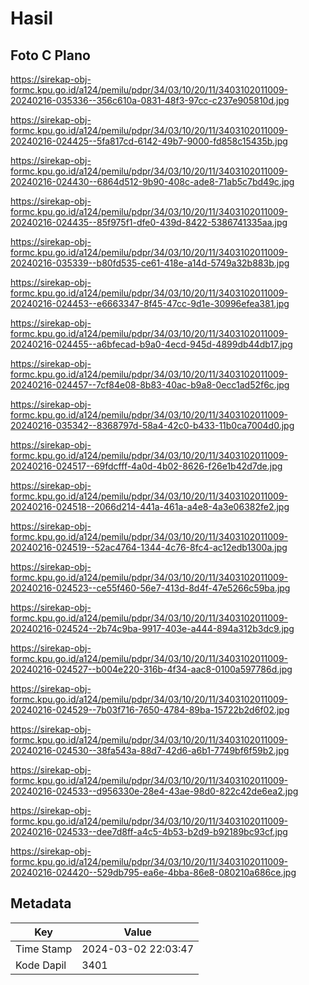 # Hasil

## Foto C Plano

https://sirekap-obj-formc.kpu.go.id/a124/pemilu/pdpr/34/03/10/20/11/3403102011009-20240216-035336--356c610a-0831-48f3-97cc-c237e905810d.jpg

https://sirekap-obj-formc.kpu.go.id/a124/pemilu/pdpr/34/03/10/20/11/3403102011009-20240216-024425--5fa817cd-6142-49b7-9000-fd858c15435b.jpg

https://sirekap-obj-formc.kpu.go.id/a124/pemilu/pdpr/34/03/10/20/11/3403102011009-20240216-024430--6864d512-9b90-408c-ade8-71ab5c7bd49c.jpg

https://sirekap-obj-formc.kpu.go.id/a124/pemilu/pdpr/34/03/10/20/11/3403102011009-20240216-024435--85f975f1-dfe0-439d-8422-5386741335aa.jpg

https://sirekap-obj-formc.kpu.go.id/a124/pemilu/pdpr/34/03/10/20/11/3403102011009-20240216-035339--b80fd535-ce61-418e-a14d-5749a32b883b.jpg

https://sirekap-obj-formc.kpu.go.id/a124/pemilu/pdpr/34/03/10/20/11/3403102011009-20240216-024453--e6663347-8f45-47cc-9d1e-30996efea381.jpg

https://sirekap-obj-formc.kpu.go.id/a124/pemilu/pdpr/34/03/10/20/11/3403102011009-20240216-024455--a6bfecad-b9a0-4ecd-945d-4899db44db17.jpg

https://sirekap-obj-formc.kpu.go.id/a124/pemilu/pdpr/34/03/10/20/11/3403102011009-20240216-024457--7cf84e08-8b83-40ac-b9a8-0ecc1ad52f6c.jpg

https://sirekap-obj-formc.kpu.go.id/a124/pemilu/pdpr/34/03/10/20/11/3403102011009-20240216-035342--8368797d-58a4-42c0-b433-11b0ca7004d0.jpg

https://sirekap-obj-formc.kpu.go.id/a124/pemilu/pdpr/34/03/10/20/11/3403102011009-20240216-024517--69fdcfff-4a0d-4b02-8626-f26e1b42d7de.jpg

https://sirekap-obj-formc.kpu.go.id/a124/pemilu/pdpr/34/03/10/20/11/3403102011009-20240216-024518--2066d214-441a-461a-a4e8-4a3e06382fe2.jpg

https://sirekap-obj-formc.kpu.go.id/a124/pemilu/pdpr/34/03/10/20/11/3403102011009-20240216-024519--52ac4764-1344-4c76-8fc4-ac12edb1300a.jpg

https://sirekap-obj-formc.kpu.go.id/a124/pemilu/pdpr/34/03/10/20/11/3403102011009-20240216-024523--ce55f460-56e7-413d-8d4f-47e5266c59ba.jpg

https://sirekap-obj-formc.kpu.go.id/a124/pemilu/pdpr/34/03/10/20/11/3403102011009-20240216-024524--2b74c9ba-9917-403e-a444-894a312b3dc9.jpg

https://sirekap-obj-formc.kpu.go.id/a124/pemilu/pdpr/34/03/10/20/11/3403102011009-20240216-024527--b004e220-316b-4f34-aac8-0100a597786d.jpg

https://sirekap-obj-formc.kpu.go.id/a124/pemilu/pdpr/34/03/10/20/11/3403102011009-20240216-024529--7b03f716-7650-4784-89ba-15722b2d6f02.jpg

https://sirekap-obj-formc.kpu.go.id/a124/pemilu/pdpr/34/03/10/20/11/3403102011009-20240216-024530--38fa543a-88d7-42d6-a6b1-7749bf6f59b2.jpg

https://sirekap-obj-formc.kpu.go.id/a124/pemilu/pdpr/34/03/10/20/11/3403102011009-20240216-024533--d956330e-28e4-43ae-98d0-822c42de6ea2.jpg

https://sirekap-obj-formc.kpu.go.id/a124/pemilu/pdpr/34/03/10/20/11/3403102011009-20240216-024533--dee7d8ff-a4c5-4b53-b2d9-b92189bc93cf.jpg

https://sirekap-obj-formc.kpu.go.id/a124/pemilu/pdpr/34/03/10/20/11/3403102011009-20240216-024420--529db795-ea6e-4bba-86e8-080210a686ce.jpg


## Metadata

| Key        | Value               |
| ---------- | ------------------- |
| Time Stamp | 2024-03-02 22:03:47 |
| Kode Dapil | 3401                |



